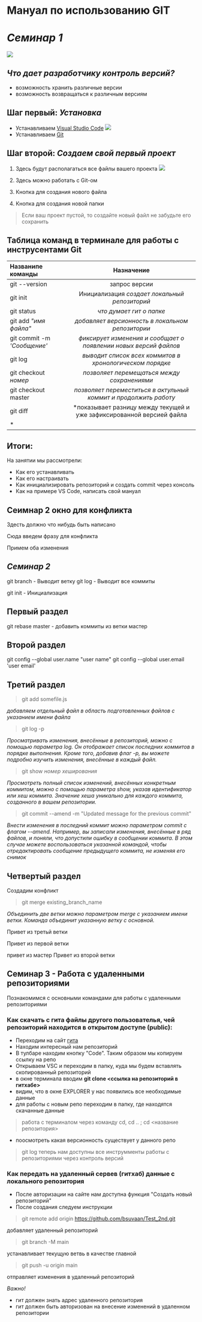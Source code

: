 # **Мануал по использованию GIT** #

# ***Семинар 1***

![](https://cs1.htmlacademy.ru/blog/git/first-aid-git/preview.png?v1.1.38)

## ***Что дает разработчику контроль версий?*** 
- возможность хранить различные версии
- возможность возвращаться к различным версиям

## Шаг первый: *Установка* ##

- Устанавливаем [Visual Studio Code]()
![](https://i.pinimg.com/originals/f2/2c/61/f22c618f03e7019b84c69831946fa09d.png)
- Устанавливаем [Git]()


## Шаг второй: *Создаем свой первый проект* ##

1. Здесь будут располагаться все файлы вашего проекта
![](https://habrastorage.org/getpro/habr/upload_files/536/76a/b32/53676ab32ff10608c9a4748af3740cbd)

2. Здесь можно работать с Git-ом

3. Кнопка для создания нового файла

4. Кнопка для создания новой папки

> Если ваш проект пустой, то создайте новый файл не забудьте его сохранить

## Таблица команд в терминале для работы с инструсентами Git ##

|Названипе команды|Назначение|
|:-|:-:|
|git --version|запрос версии|
|git init|Инициализация *создает локальный репозиторий*|
|git status|*что думает гит о папке*|
|git add *"имя файла"*|*добавляет версионность в локальном репозитории*|
|git commit -m *'Сообщение'*|*фиксирует изменения и сообщает о появлении новых версий файлов*|
|git log|*выводит список всех коммитов в хронологическом порядке*|
|git checkout *номер*|*позволяет перемещаться между сохранениями*|
|git checkout master|*позволяет переместиться в актульный коммит и продолжить работу*|
|git diff|*показывает разницу между текущей и уже зафиксированной версией файла
*|

## Итоги:

На занятии мы рассмотрели:
- Как его устанавливать
- Как его настраивать
- Как инициализировать репозиторий и создать commit через консоль
- Как на примере VS Code, написать свой мануал

## Сеимнар 2 окно для конфликта

Здесть должно что нибудь быть написано

Сюда введем фразу для конфликта

Примем оба изменения

## ***Семинар 2***

git branch - Выводит ветку
git log  - Выводит все коммиты

git init - Инициализация 

## Первый раздел

git rebase master - добавить коммиты из ветки мастер

## Второй раздел

git config --global user.name "user name"
git config --global user.email 'user email'

## Третий раздел

> git add somefile.js 

*добавляем отдельный файл в область подготовленных файлов с указанием имени файла*

> git log -p

*Просматривать изменения, внесённые в репозиторий, можно с помощью параметра log. Он отображает список последних коммитов в порядке выполнения. Кроме того, добавив флаг -p, вы можете подробно изучить изменения, внесённые в каждый файл.*

> git show *номер хеширования*

*Просмотреть полный список изменений, внесённых конкретным коммитом, можно с помощью параметра show, указав идентификатор или хеш коммита. Значение хеша уникально для каждого коммита, созданного в вашем репозитории.*

> git commit --amend -m "Updated message for the previous commit"

*Внести изменения в последний коммит можно параметром commit с флагом --amend. Например, вы записали изменения, внесённые в ряд файлов, и поняли, что допустили ошибку в сообщении коммита. В этом случае можете воспользоваться указанной командой, чтобы отредактировать сообщение предыдущего коммита, не изменяя его снимок*


## Четвертый раздел

Создадим конфликт 

> git merge existing_branch_name

*Объединить две ветки можно параметром merge с указанием имени ветки. Команда объединит указанную ветку с основной.*


Привет из третьй ветки

Привет из первой ветки 

привет из мастер
Привет из второй ветки

## Семинар 3 - Работа с удаленными репозиториями 

Познакомимся с основными командами для работы с удаленными репозиториями

### Как скачать с гита файлы другого пользователья, чей репозиторий находится в открытом доступе (public):

- Переходим на сайт [гита](https://github.com)
- Находим интересный нам репозиторий 
- В тулбаре находим кнопку "Code". Таким образом мы копируем ссылку на репо
- Открываем VSC и переходим в папку, куда мы будем вставлять скопированный репозиторий
- в окне терминала вводим **git clone <ссылка на репозиторий в гитхабе>**
- видим, что в окне EXPLORER у нас появились все необходимые данные
- для работы с новым репо переходим в папку, где находятся скачанные данные 
> работа с терминалом через команду cd, cd .. ; cd <название репозитория>
- поосмотреть какая версионность существует у данного репо
> git log
> теперь нам доступны все инструмменты работы с репозиториями через контроль версий

### Как передать на удаленный сервев (гитхаб) данные с локального репозитория

- После авторизации на сайте нам доступна функция "Создать новый репозиторий"
- После создания следуем инструкции

> git remote add origin https://github.com/bsuvaan/Test_2nd.git

добавляет удаленный репозиторий 

> git branch -M main 

устанавливает текущую ветвь в качестве главной

> git push -u origin main

отправляет изменения в удаленный репозиторий

*Важно!* 

- гит должен знать адрес удаленного репозитория
- гит должен быть авторизован на внесение изменений в удаленном репозитории

